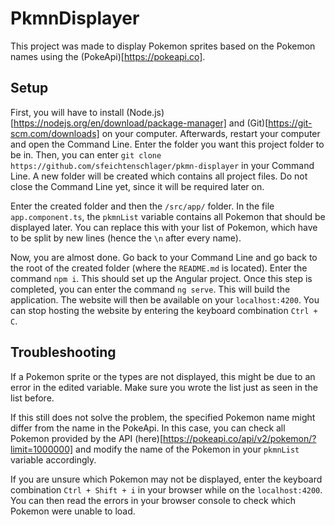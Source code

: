 # PkmnDisplayer

This project was made to display Pokemon sprites based on the Pokemon names using the (PokeApi)[https://pokeapi.co].

## Setup

First, you will have to install (Node.js)[https://nodejs.org/en/download/package-manager] and (Git)[https://git-scm.com/downloads] on your computer.
Afterwards, restart your computer and open the Command Line. Enter the folder you want this project folder to be in.
Then, you can enter `git clone https://github.com/sfeichtenschlager/pkmn-displayer` in your Command Line. A new folder will be created which contains all project files.
Do not close the Command Line yet, since it will be required later on.

Enter the created folder and then the `/src/app/` folder. In the file `app.component.ts`, the `pkmnList` variable contains all Pokemon that should be displayed later.
You can replace this with your list of Pokemon, which have to be split by new lines (hence the `\n` after every name).

Now, you are almost done. Go back to your Command Line and go back to the root of the created folder (where the `README.md` is located).
Enter the command `npm i`. This should set up the Angular project.
Once this step is completed, you can enter the command `ng serve`. This will build the application. The website will then be available on your `localhost:4200`.
You can stop hosting the website by entering the keyboard combination `Ctrl + C`. 

## Troubleshooting

If a Pokemon sprite or the types are not displayed, this might be due to an error in the edited variable.
Make sure you wrote the list just as seen in the list before.

If this still does not solve the problem, the specified Pokemon name might differ from the name in the PokeApi.
In this case, you can check all Pokemon provided by the API (here)[https://pokeapi.co/api/v2/pokemon/?limit=1000000] and modify the name of the Pokemon in your `pkmnList` variable accordingly.

If you are unsure which Pokemon may not be displayed, enter the keyboard combination `Ctrl + Shift + i` in your browser while on the `localhost:4200`.
You can then read the errors in your browser console to check which Pokemon were unable to load.
